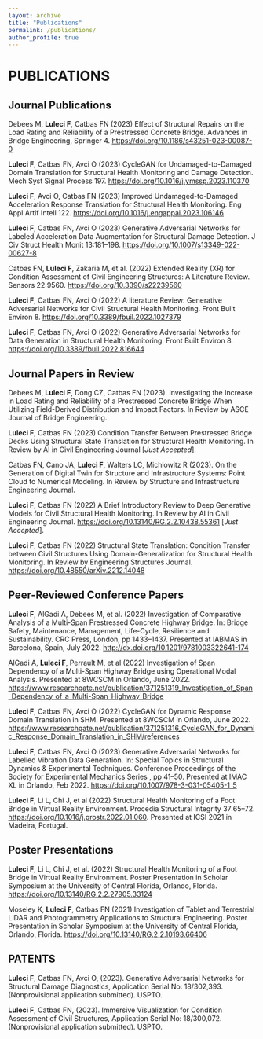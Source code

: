 ```yaml
---
layout: archive
title: "Publications"
permalink: /publications/
author_profile: true
---
```


# PUBLICATIONS

## Journal Publications

Debees M, **Luleci F**, Catbas FN (2023) Effect of Structural Repairs on the Load Rating and Reliability of a Prestressed Concrete Bridge. Advances in Bridge Engineering, Springer 4. https://doi.org/10.1186/s43251-023-00087-0 

**Luleci F**, Catbas FN, Avci O (2023) CycleGAN for Undamaged-to-Damaged Domain Translation for Structural Health Monitoring and Damage Detection. Mech Syst Signal Process 197. https://doi.org/10.1016/j.ymssp.2023.110370 

**Luleci F**, Avci O, Catbas FN (2023) Improved Undamaged-to-Damaged Acceleration Response Translation for Structural Health Monitoring. Eng Appl Artif Intell 122. https://doi.org/10.1016/j.engappai.2023.106146 

**Luleci F**, Catbas FN, Avci O (2023) Generative Adversarial Networks for Labeled Acceleration Data Augmentation for Structural Damage Detection. J Civ Struct Health Monit 13:181–198. https://doi.org/10.1007/s13349-022-00627-8 

Catbas FN, **Luleci F**, Zakaria M, et al. (2022) Extended Reality (XR) for Condition Assessment of Civil Engineering Structures: A Literature Review. Sensors 22:9560. https://doi.org/10.3390/s22239560 

**Luleci F**, Catbas FN, Avci O (2022) A literature Review: Generative Adversarial Networks for Civil Structural Health Monitoring. Front Built Environ 8. https://doi.org/10.3389/fbuil.2022.1027379 

**Luleci F**, Catbas FN, Avci O (2022) Generative Adversarial Networks for Data Generation in Structural Health Monitoring. Front Built Environ 8. https://doi.org/10.3389/fbuil.2022.816644 

## Journal Papers in Review

Debees M, **Luleci F**, Dong CZ, Catbas FN (2023). Investigating the Increase in Load Rating and Reliability of a Prestressed Concrete Bridge When Utilizing Field-Derived Distribution and Impact Factors. In Review by ASCE Journal of Bridge Engineering.

**Luleci F**, Catbas FN (2023) Condition Transfer Between Prestressed Bridge Decks Using Structural State Translation for Structural Health Monitoring. In Review by AI in Civil Engineering Journal [*Just Accepted*].

Catbas FN, Cano JA, **Luleci F**, Walters LC, Michlowitz R (2023). On the Generation of Digital Twin for Structure and Infrastructure Systems: Point Cloud to Numerical Modeling. In Review by Structure and Infrastructure Engineering Journal.

**Luleci F**, Catbas FN (2022) A Brief Introductory Review to Deep Generative Models for Civil Structural Health Monitoring. In Review by AI in Civil Engineering Journal. https://doi.org/10.13140/RG.2.2.10438.55361 [*Just Accepted*].

**Luleci F**, Catbas FN (2022) Structural State Translation: Condition Transfer between Civil Structures Using Domain-Generalization for Structural Health Monitoring. In Review by Engineering Structures Journal. https://doi.org/10.48550/arXiv.2212.14048 

## Peer-Reviewed Conference Papers

**Luleci F**, AlGadi A, Debees M, et al. (2022) Investigation of Comparative Analysis of a Multi-Span Prestressed Concrete Highway Bridge. In: Bridge Safety, Maintenance, Management, Life-Cycle, Resilience and Sustainability. CRC Press, London, pp 1433–1437. Presented at IABMAS in Barcelona, Spain, July 2022. http://dx.doi.org/10.1201/9781003322641-174 

AlGadi A, **Luleci F**, Perrault M, et al (2022) Investigation of Span Dependency of a Multi-Span Highway Bridge using Operational Modal Analysis. Presented at 8WCSCM in Orlando, June 2022. https://www.researchgate.net/publication/371251319_Investigation_of_Span_Dependency_of_a_Multi-Span_Highway_Bridge 

**Luleci F**, Catbas FN, Avci O (2022) CycleGAN for Dynamic Response Domain Translation in SHM. Presented at 8WCSCM in Orlando, June 2022. https://www.researchgate.net/publication/371251316_CycleGAN_for_Dynamic_Response_Domain_Translation_in_SHM/references 

**Luleci F**, Catbas FN, Avci O (2023) Generative Adversarial Networks for Labelled Vibration Data Generation. In: Special Topics in Structural Dynamics & Experimental Techniques. Conference Proceedings of the Society for Experimental Mechanics Series , pp 41–50. Presented at IMAC XL in Orlando, Feb 2022. https://doi.org/10.1007/978-3-031-05405-1_5 

**Luleci F**, Li L, Chi J, et al (2022) Structural Health Monitoring of a Foot Bridge in Virtual Reality Environment. Procedia Structural Integrity 37:65–72. https://doi.org/10.1016/j.prostr.2022.01.060. Presented at ICSI 2021 in Madeira, Portugal.

## Poster Presentations

**Luleci F**, Li L, Chi J, et al. (2022) Structural Health Monitoring of a Foot Bridge in Virtual Reality Environment. Poster Presentation in Scholar Symposium at the University of Central Florida, Orlando, Florida. https://doi.org/10.13140/RG.2.2.27905.33124 

Moseley K, **Luleci F**, Catbas FN (2021) Investigation of Tablet and Terrestrial LiDAR and Photogrammetry Applications to Structural Engineering. Poster Presentation in Scholar Symposium at the University of Central Florida, Orlando, Florida. https://doi.org/10.13140/RG.2.2.10193.66406 

## PATENTS

**Luleci F**, Catbas FN, Avci O, (2023). Generative Adversarial Networks for Structural Damage Diagnostics, Application Serial No: 18/302,393. (Nonprovisional application submitted). USPTO.

**Luleci F**, Catbas FN, (2023). Immersive Visualization for Condition Assessment of Civil Structures, Application Serial No: 18/300,072. (Nonprovisional application submitted). USPTO.

